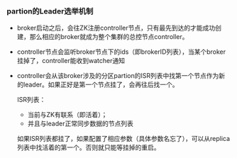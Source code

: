 ### partion的Leader选举机制
- broker启动之后，会往ZK注册controller节点，只有最先到达的才能成功创建，那么相应的broker就成为整个集群的总控节点controller。
- controller节点会监听broker节点下的ids（即brokerID列表），当某个broker挂掉了，controller能收到watcher通知
- controller会从该broker涉及的分区partion的ISR列表中找第一个节点作为新的leader。如果正好是第一个节点挂了，会再往后找一个。

   ISR列表：
   - 当前与ZK有联系（即活着）；
   - 并且与leader正常同步数据的节点列表
   
   如果ISR列表都挂了，如果配置了相应参数（具体参数名忘了），可以从replica列表中找活着的第一个。否则就只能等挂掉的重启。
